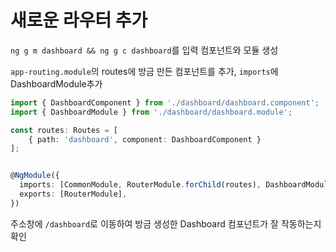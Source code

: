 # 새로운 라우터 추가

`ng g m dashboard && ng g c dashboard`를 입력 컴포넌트와 모듈 생성

`app-routing.module`의 routes에 방금 만든 컴포넌트를 추가, `imports`에 DashboardModule추가

```typescript
import { DashboardComponent } from './dashboard/dashboard.component';
import { DashboardModule } from './dashboard/dashboard.module';

const routes: Routes = [
    { path: 'dashboard', component: DashboardComponent }
];


@NgModule({
  imports: [CommonModule, RouterModule.forChild(routes), DashboardModule],
  exports: [RouterModule],
})
```

주소창에 `/dashboard`로 이동하여 방금 생성한 Dashboard 컴포넌트가 잘 작동하는지 확인